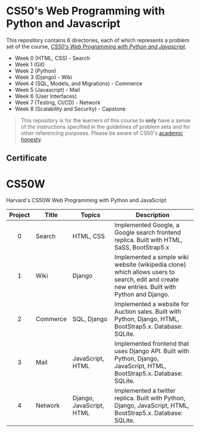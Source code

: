 # CS50's Web Programming with Python and Javascript

This repository contains 6 directories, each of which represents a problem set of the course, [_CS50's Web Programming with Python and Javascript_](https://www.edx.org/course/cs50s-web-programming-with-python-and-javascript).

- Week 0 (HTML, CSS) - Search
- Week 1 (Git)
- Week 2 (Python)
- Week 3 (Django) - Wiki
- Week 4 (SQL, Models, and Migrations) - Commerce
- Week 5 (Javascript) - Mail
- Week 6 (User Interfaces)
- Week 7 (Testing, CI/CD) - Network
- Week 8 (Scalability and Security) - Capstone

> This repository is for the learners of this course to **only** have a sense of the instructions specified in the guidelines of problem sets and for other referencing purposes. Please be aware of CS50's [academic honesty](https://cs50.harvard.edu/x/2021/honesty/).

## Certificate

# CS50W 
Harvard's CS50W Web Programming with Python and JavaScript

Project | Title | Topics | Description
:--:|--|--|--
0 | Search | HTML, CSS | Implemented Google, a Google search frontend replica. Built with HTML, SaSS, BootStrap5.x <br> 
1 | Wiki | Django | Implemented a simple wiki website (wikipedia clone) which allows users to search, edit and create new entries. Built with Python and Django. <br> 
2 | Commerce | SQL, Django | Implemented a website for Auction sales. Built with Python, Django, HTML, BootStrap5.x. Database: SQLite. <br> 
3 | Mail | JavaScript, HTML | Implemented frontend that uses Django API. Built with Python, Django, JavaScript, HTML, BootStrap5.x. Database: SQLite. <br> 
4 | Network | Django, JavaScript, HTML | Implemented a twitter replica. Built with Python, Django, JavaScript, HTML, BootStrap5.x. Database: SQLite. <br> 
